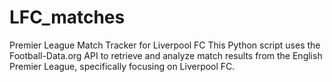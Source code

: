 # LFC_matches
Premier League Match Tracker for Liverpool FC  This Python script uses the Football-Data.org API to retrieve and analyze match results from the English Premier League, specifically focusing on Liverpool FC.
